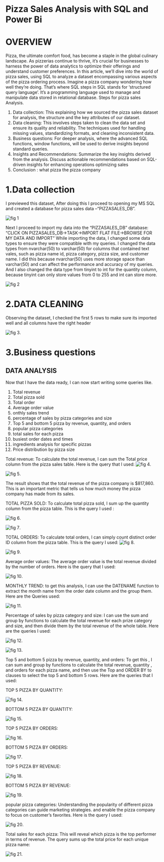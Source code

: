 # Pizza Sales Analysis with SQL and Power Bi
# OVERVIEW
Pizza, the ultimate comfort food, has become a staple in the global culinary landscape. As pizzerias continue to thrive, it’s crucial for businesses to harness the power of data analytics to optimize their offerings and understand customer preferences. In this article, we’ll dive into the world of pizza sales, using SQL to analyze a dataset encompassing various aspects of the pizza ordering process. Imagine a pizza company wondering how well they’re doing. That’s where SQL steps in 
SQL stands for ‘structured query language’. It’s a programming language used to manage and manipulate data stored in relational database.
Steps for pizza sales Analysis.
1.	Data collection: This explaining how we sourced the pizza sales dataset for analysis, the structure and the key attributes of our dataset.
2.	Data cleaning: This involves steps taken to clean the data set and ensure its quality and reliability. The techniques used for handling missing values, standardizing formats, and cleaning inconsistent data.
3.	Business questions: For deeper analysis, where the advanced SQL functions, window functions, will be used to derive insights beyond standard queries.
4.	Insights and Recommendations: Summarize the key insights derived from the analysis. Discuss actionable recommendations based on SQL-driven insights for enhancing operations optimizing sales 
5.	Conclusion : what pizza the pizza company 


# 1.Data collection
I previewed this dataset, After doing this I proceed to opening my MS SQL and created a database for pizza sales data –“PIZZASALES_DB”.

![fig 1 ](https://github.com/originaldx/Pizza-sales/blob/main/P%201.png)

Next I proceed to import my data into the “PIZZASALES_DB” database:
         “CLICK ON PIZZASALES_DB->TASK->IMPORT FLAT FILE->BROWSE FOR MY DATA AND IMPORT”
While importing the data, I changed some data types to ensure they were compatible with my queries. I changed the data types from nvarchar(50) to varchar(50) for columns that contained text vales, such as pizza  name id, pizza category, pizza size, and customer name. I did this because nvarchar(50) uses more storage space than varchar(50) and can affect the performance and accuracy of my queries. And I also changed the data type from tinyint to int for the quantity column, because tinyint can only store values from 0 to 255 and int can store more.

![fig 2](https://github.com/originaldx/Pizza-sales/blob/main/P%202.png)

# 2.DATA CLEANING
Observing the dataset, I checked the first 5 rows to make sure its imported well and all columns have the right header  

![fig 3](https://github.com/originaldx/Pizza-sales/blob/main/P%203.png).

  # 3.Business questions  
    
## DATA ANALYSIS
  Now that I have the data ready, I can now start writing some queries like.
1. Total revenue
2. Total pizza sold
3. Total order
4. Average order value
5. onthly sales trend
6. percentage of sales by pizza categories and size
7. Top 5 and bottom 5 pizza by revenue, quantity, and orders
8. popular pizza categories
9. total sales for each pizza 
10. busiest order dates and times 
11. ingredients analysis for specific pizzas
12. Price distribution by pizza size 



Total revenue: To calculate the total revenue, I can sum the Total price column from the pizza sales table. Here is the query that I used: 
![fig 4](https://github.com/originaldx/Pizza-sales/blob/main/P%204.png).

![fig 5](https://github.com/originaldx/Pizza-sales/blob/main/P%205.png).

The result shows that the total revenue of the pizza company is $817,860. This is an important metric that tells us how much money the pizza company has made from its sales.

TOTAL PIZZA SOLD: To calculate total pizza sold, I sum up the quantity column from the pizza table. This is the query I used :

![fig 6](https://github.com/originaldx/Pizza-sales/blob/main/P%206.png).

![fig 7](https://github.com/originaldx/Pizza-sales/blob/main/P%207.png).

TOTAL ORDERS: To calculate total orders, I can simply count distinct order ID  column from the pizza table. This is the query I used: 
![fig 8](https://github.com/originaldx/Pizza-sales/blob/main/P%208.png).

![fig 9](https://github.com/originaldx/Pizza-sales/blob/main/P%209.png).

Average order values: The average order value is the total revenue divided by the number of orders. Here is the query that I used: 

![fig 10](https://github.com/originaldx/Pizza-sales/blob/main/P%2010.png).

MONTHLY TREND: to get this analysis, I can use the DATENAME function to extract the month  name from the order date column and the group them. Here are the Queries used:

![fig 11](https://github.com/originaldx/Pizza-sales/blob/main/P%2011.png).

Percentage of sales by pizza category and size: I can use the sum and group by functions to calculate the total revenue for each prize category and size, and then divide them by the total revenue of the whole table. Here are the queries I used:

![fig 12](https://github.com/originaldx/Pizza-sales/blob/main/P%2012.png).

![fig 13](https://github.com/originaldx/Pizza-sales/blob/main/P%2013.png).

Top 5 and bottom 5 pizza by revenue, quantity, and orders: To get this , I can  sum and group by functions to calculate the total revenue, quantity , and orders for each pizza name, and then use the Top and ORDER BY to clauses to select the top 5 and bottom 5 rows. Here are the queries that I used:

TOP 5 PIZZA BY QUANTITY:

![fig 14](https://github.com/originaldx/Pizza-sales/blob/main/P%2014.png).

BOTTOM 5 PIZZA BY QUANTITY:

![fig 15](https://github.com/originaldx/Pizza-sales/blob/main/P%2015.png).

TOP 5 PIZZA BY ORDERS:

![fig 16](https://github.com/originaldx/Pizza-sales/blob/main/P%2016.png).

BOTTOM 5 PIZZA BY ORDERS:

![fig 17](https://github.com/originaldx/Pizza-sales/blob/main/P%2017.png).

TOP 5 PIZZA BY REVENUE:

![fig 18](https://github.com/originaldx/Pizza-sales/blob/main/P%2018.png).

BOTTOM 5 PIZZA BY REVENUE:

![fig 19](https://github.com/originaldx/Pizza-sales/blob/main/P%2019.png).


popular pizza categories: Understanding the popularity of different pizza categories can guide marketing strategies. and enable the pizza company to focus on customer’s favorites. Here is the query I used:

![fig 20](https://github.com/originaldx/Pizza-sales/blob/main/P%2020.png).

Total sales for each pizza: This will reveal which pizza is the top performer in terms of revenue. The query sums up the total price for each unique pizza name:

![fig 21](https://github.com/originaldx/Pizza-sales/blob/main/P%2021.png).

















